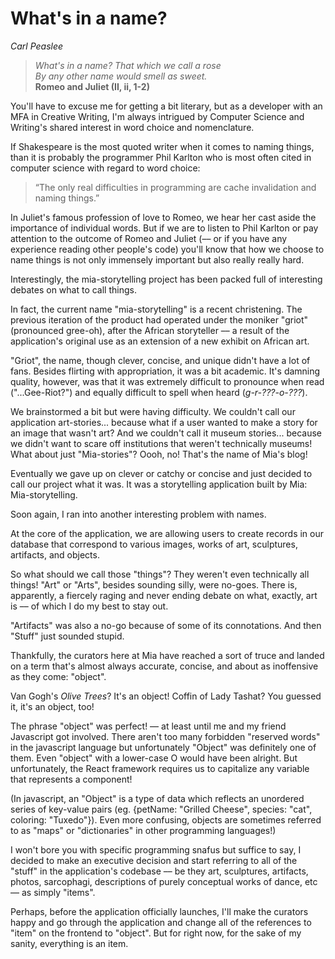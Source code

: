 # What's in a name?

_Carl Peaslee_

>_What's in a name? That which we call a rose  
By any other name would smell as sweet._  
>**Romeo and Juliet (II, ii, 1-2)**

You'll have to excuse me for getting a bit literary, but as a developer with an MFA in Creative Writing, I'm always intrigued by Computer Science and Writing's shared interest in word choice and nomenclature.

If Shakespeare is the most quoted writer when it comes to naming things, than it is probably the programmer Phil Karlton who is most often cited in computer science with regard to word choice:

> “The only real difficulties in programming are cache invalidation and naming things.”

In Juliet's famous profession of love to Romeo, we hear her cast aside the importance of individual words. But if we are to listen to Phil Karlton or pay attention to the outcome of Romeo and Juliet (–– or if you have any experience reading other people's code) you'll know that how we choose to name things is not only immensely important but also really really hard.

Interestingly, the mia-storytelling project has been packed full of interesting debates on what to call things.

In fact, the current name "mia-storytelling" is a recent christening. The previous iteration of the product had operated under the moniker "griot" (pronounced gree-oh), after the African storyteller –– a result of the application's original use as an extension of a new exhibit on African art.

"Griot", the name, though clever, concise, and unique didn't have a lot of fans. Besides flirting with appropriation, it was a bit academic. It's damning quality, however, was that it was extremely difficult to pronounce when read ("...Gee-Riot?") and equally difficult to spell when heard (_g-r-???-o-???_).

We brainstormed a bit but were having difficulty. We couldn't call our application art-stories... because what if a user wanted to make a story for an image that wasn't art? And we couldn't call it museum stories... because we didn't want to scare off institutions that weren't technically museums! What about just "Mia-stories"? Oooh, no! That's the name of Mia's blog!

Eventually we gave up on clever or catchy or concise and just decided to call our project what it was. It was a storytelling application built by Mia: Mia-storytelling.

Soon again, I ran into another interesting problem with names.

At the core of the application, we are allowing users to create records in our database that correspond to various images, works of art, sculptures, artifacts, and objects.

So what should we call those "things"? They weren't even technically all things! "Art" or "Arts", besides sounding silly, were no-goes. There is, apparently, a fiercely raging and never ending debate on what, exactly, art is –– of which I do my best to stay out.

"Artifacts" was also a no-go because of some of its connotations. And then "Stuff" just sounded stupid.

Thankfully, the curators here at Mia have reached a sort of truce and landed on a term that's almost always accurate, concise, and about as inoffensive as they come: "object".

Van Gogh's _Olive Trees_? It's an object! Coffin of Lady Tashat? You guessed it, it's an object, too!

The phrase "object" was perfect! –– at least until me and my friend Javascript got involved. There aren't too many forbidden "reserved words" in the javascript language but unfortunately "Object" was definitely one of them. Even "object" with a lower-case O would have been alright. But unfortunately, the React framework requires us to capitalize any variable that represents a component!

(In javascript, an "Object" is a type of data which reflects an unordered series of key-value pairs (eg. {petName: "Grilled Cheese", species: "cat", coloring: "Tuxedo"}). Even more confusing, objects are sometimes referred to as "maps" or "dictionaries" in other programming languages!)  

I won't bore you with specific programming snafus but suffice to say, I decided to make an executive decision and start referring to all of the "stuff" in the application's codebase –– be they art, sculptures, artifacts, photos, sarcophagi, descriptions of purely conceptual works of dance, etc ––  as simply "items".

Perhaps, before the application officially launches, I'll make the curators happy and go through the application and change all of the references to "item" on the frontend to "object". But for right now, for the sake of my sanity, everything is an item.
